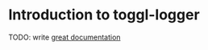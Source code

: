 # Introduction to toggl-logger

TODO: write [great documentation](http://jacobian.org/writing/what-to-write/)
